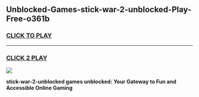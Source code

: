 
## Unblocked-Games-stick-war-2-unblocked-Play-Free-o361b
<h3>
<a href="https://premium76.site?title=stick-war-2-unblocked&ref=12A">CLICK TO PLAY</a></h3>
<hr>

<h3>
<a href="https://premium76.site?title=stick-war-2-unblocked&ref=12A">CLICK 2 PLAY</a>
  
</h3>

<a href="https://premium76.site?title=stick-war-2-unblocked&ref=12A"><img src="https://clearcache.store/games.png"></a>


**stick-war-2-unblocked games unblocked: Your Gateway to Fun and Accessible Online Gaming**
